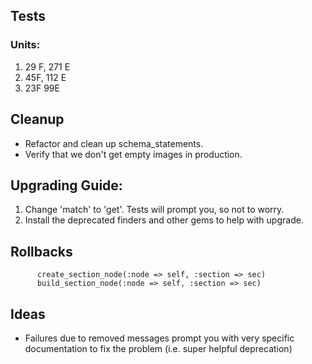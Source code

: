 ## Tests

### Units:
1. 29 F, 271 E
2. 45F, 112 E
3. 23F 99E

## Cleanup

* Refactor and clean up schema_statements.
* Verify that we don't get empty images in production.

## Upgrading Guide:

1. Change 'match' to 'get'. Tests will prompt you, so not to worry.
2. Install the deprecated finders and other gems to help with upgrade.

## Rollbacks

          create_section_node(:node => self, :section => sec)
          build_section_node(:node => self, :section => sec)


## Ideas

* Failures due to removed messages prompt you with very specific documentation to fix the problem (i.e. super helpful deprecation)
